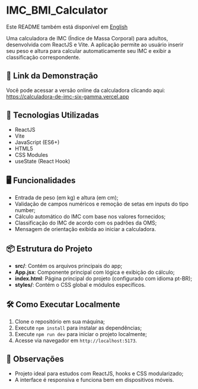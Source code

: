 <h1>IMC_BMI_Calculator</h1>
<p>
  Este README também está disponível em <a href="./README.md">English</a>
</p>
<p>
  Uma calculadora de IMC (Índice de Massa Corporal) para adultos, desenvolvida com ReactJS e Vite. A aplicação permite ao usuário inserir seu peso e altura para calcular automaticamente seu IMC e exibir a classificação correspondente.
</p>
<h2>🔗 Link da Demonstração</h2>
<p>
  Você pode acessar a versão online da calculadora clicando aqui:
  <br />
  <a href="https://calculadora-de-imc-six-gamma.vercel.app" target="_blank">https://calculadora-de-imc-six-gamma.vercel.app</a>
</p>
<h2>🚀 Tecnologias Utilizadas</h2>
<ul>
  <li>ReactJS</li>
  <li>Vite</li>
  <li>JavaScript (ES6+)</li>
  <li>HTML5</li>
  <li>CSS Modules</li>
  <li>useState (React Hook)</li>
</ul>
<h2>🖥️ Funcionalidades</h2>
<ul>
  <li>Entrada de peso (em kg) e altura (em cm);</li>
  <li>Validação de campos numéricos e remoção de setas em inputs do tipo number;</li>
  <li>Cálculo automático do IMC com base nos valores fornecidos;</li>
  <li>Classificação do IMC de acordo com os padrões da OMS;</li>
  <li>Mensagem de orientação exibida ao iniciar a calculadora.</li>
</ul>
<h2>📦 Estrutura do Projeto</h2>
<ul>
  <li><strong>src/</strong>: Contém os arquivos principais do app;</li>
  <li><strong>App.jsx</strong>: Componente principal com lógica e exibição do cálculo;</li>
  <li><strong>index.html</strong>: Página principal do projeto (configurado com idioma pt-BR);</li>
  <li><strong>styles/</strong>: Contém o CSS global e módulos específicos.</li>
</ul>
<h2>🛠️ Como Executar Localmente</h2>
<ol>
  <li>Clone o repositório em sua máquina;</li>
  <li>Execute <code>npm install</code> para instalar as dependências;</li>
  <li>Execute <code>npm run dev</code> para iniciar o projeto localmente;</li>
  <li>Acesse via navegador em <code>http://localhost:5173</code>.</li>
</ol>
<h2>📌 Observações</h2>
<ul>
  <li>Projeto ideal para estudos com ReactJS, hooks e CSS modularizado;</li>
  <li>A interface é responsiva e funciona bem em dispositivos móveis.</li>
</ul>
